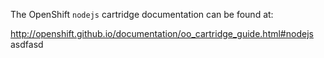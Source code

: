 The OpenShift `nodejs` cartridge documentation can be found at:

http://openshift.github.io/documentation/oo_cartridge_guide.html#nodejs
asdfasd
